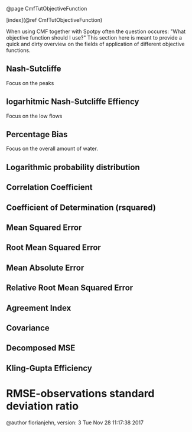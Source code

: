 @page CmfTutObjectiveFunction

[index](@ref CmfTutObjectiveFunction)

When using CMF together with Spotpy often the question occures: "What
objective function should I use?" This section here is meant to provide
a quick and dirty overview on the fields of application of different
objective functions.

## Nash-Sutcliffe

Focus on the peaks

## logarhitmic Nash-Sutcliffe Effiency

Focus on the low flows

## Percentage Bias

Focus on the overall amount of water.

## Logarithmic probability distribution

## Correlation Coefficient

## Coefficient of Determination (rsquared)

## Mean Squared Error

## Root Mean Squared Error

## Mean Absolute Error

## Relative Root Mean Squared Error

## Agreement Index

## Covariance

## Decomposed MSE

## Kling-Gupta Efficiency

# RMSE-observations standard deviation ratio

@author florianjehn, version: 3 Tue Nov 28 11:17:38 2017
